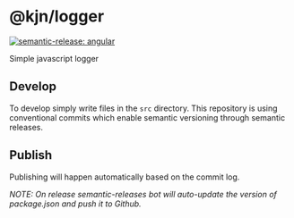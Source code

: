 # @kjn/logger

[![semantic-release: angular](https://img.shields.io/badge/semantic--release-angular-e10079?logo=semantic-release)](https://github.com/semantic-release/semantic-release)

Simple javascript logger

## Develop

To develop simply write files in the `src` directory. This repository is using conventional commits
which enable semantic versioning through semantic releases.

## Publish

Publishing will happen automatically based on the commit log.

_NOTE: On release semantic-releases bot will auto-update the version of package.json and push it to Github._
